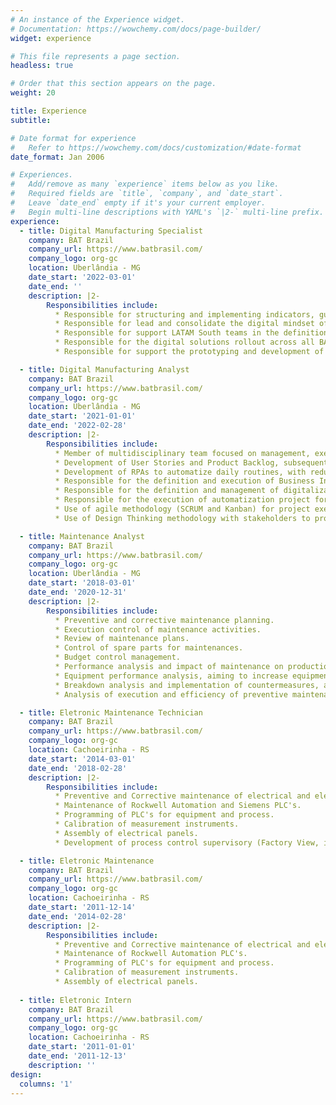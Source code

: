```yaml
---
# An instance of the Experience widget.
# Documentation: https://wowchemy.com/docs/page-builder/
widget: experience

# This file represents a page section.
headless: true

# Order that this section appears on the page.
weight: 20

title: Experience
subtitle:

# Date format for experience
#   Refer to https://wowchemy.com/docs/customization/#date-format
date_format: Jan 2006

# Experiences.
#   Add/remove as many `experience` items below as you like.
#   Required fields are `title`, `company`, and `date_start`.
#   Leave `date_end` empty if it's your current employer.
#   Begin multi-line descriptions with YAML's `|2-` multi-line prefix.
experience:
  - title: Digital Manufacturing Specialist
    company: BAT Brazil
    company_url: https://www.batbrasil.com/
    company_logo: org-gc
    location: Uberlândia - MG
    date_start: '2022-03-01'
    date_end: ''
    description: |2-
        Responsibilities include:
          * Responsible for structuring and implementing indicators, guidelines and standards for processes and tools of Brazil factory's Digital Manufacturing area.
          * Responsible for lead and consolidate the digital mindset of Brazil factory, by using a communication plan that gives visibility of the digital solutions and their advantages, and by a training plan to increase the digital capabilities of employees.
          * Responsible for support LATAM South teams in the definition of a roadmap for their digital transformation in manufacturing, with strategies for each step to achieve the maximum performance of the areas in a digital aspect.
          * Responsible for the digital solutions rollout across all BAT’s sites, establishing processes, creating the support documentation, setting up all the requirements and deploying the applications for the end users.
          * Responsible for support the prototyping and development of digital solutions built in Microsoft Power Platform or RPA’s solutions.

  - title: Digital Manufacturing Analyst
    company: BAT Brazil
    company_url: https://www.batbrasil.com/
    company_logo: org-gc
    location: Uberlândia - MG
    date_start: '2021-01-01'
    date_end: '2022-02-28'
    description: |2-
        Responsibilities include:
          * Member of multidisciplinary team focused on management, execution and prospection of innovation projects.
          * Development of User Stories and Product Backlog, subsequent performance in Refinement, for scope definition of projects across manufacturing.
          * Development of RPAs to automatize daily routines, with reduction of 40 hours per month of activities.
          * Responsible for the definition and execution of Business Intelligence project for Human Resources area, with reduction of 60 hours per month of activities.
          * Responsible for the definition and management of digitalization project for Production Planning area, with reduction of 80 hours per month of activities.
          * Responsible for the execution of automatization project for Production Performance area, with reduction of 10 hours per month of activities.
          * Use of agile methodology (SCRUM and Kanban) for project execution, and traditional (waterfall) for project management.
          * Use of Design Thinking methodology with stakeholders to process mapping, problem definition and activities scope.

  - title: Maintenance Analyst
    company: BAT Brazil
    company_url: https://www.batbrasil.com/
    company_logo: org-gc
    location: Uberlândia - MG
    date_start: '2018-03-01'
    date_end: '2020-12-31'
    description: |2-
        Responsibilities include:
          * Preventive and corrective maintenance planning.
          * Execution control of maintenance activities.
          * Review of maintenance plans.
          * Control of spare parts for maintenances.
          * Budget control management.
          * Performance analysis and impact of maintenance on production, aiming increase maintenance reliability.
          * Equipment performance analysis, aiming to increase equipment productivity and efficiency.
          * Breakdown analysis and implementation of countermeasures, aiming to eliminate equipment unavailability.
          * Analysis of execution and efficiency of preventive maintenance orders.

  - title: Eletronic Maintenance Technician
    company: BAT Brazil
    company_url: https://www.batbrasil.com/
    company_logo: org-gc
    location: Cachoeirinha - RS
    date_start: '2014-03-01'
    date_end: '2018-02-28'
    description: |2-
        Responsibilities include:
          * Preventive and Corrective maintenance of electrical and electronic equipment.
          * Maintenance of Rockwell Automation and Siemens PLC's.
          * Programming of PLC's for equipment and process.
          * Calibration of measurement instruments.
          * Assembly of electrical panels.
          * Development of process control supervisory (Factory View, iFix).

  - title: Eletronic Maintenance
    company: BAT Brazil
    company_url: https://www.batbrasil.com/
    company_logo: org-gc
    location: Cachoeirinha - RS
    date_start: '2011-12-14'
    date_end: '2014-02-28'
    description: |2-
        Responsibilities include:
          * Preventive and Corrective maintenance of electrical and electronic equipment.
          * Maintenance of Rockwell Automation PLC's.
          * Programming of PLC's for equipment and process.
          * Calibration of measurement instruments.
          * Assembly of electrical panels.
		  
  - title: Eletronic Intern
    company: BAT Brazil
    company_url: https://www.batbrasil.com/
    company_logo: org-gc
    location: Cachoeirinha - RS
    date_start: '2011-01-01'
    date_end: '2011-12-13'
    description: ''
design:
  columns: '1'
---
```

